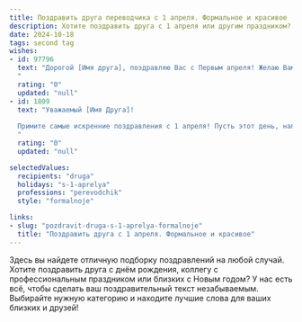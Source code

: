 ```yaml
---
title: Поздравить друга переводчика с 1 апреля. Формальное и красивое
description: Хотите поздравить друга с 1 апреля или другим праздником? Наш ИИ создаст незабываемое поздравление, а вы обязательно выделитесь среди других.  
date: 2024-10-18
tags: second tag
wishes:
- id: 97796
  text: "Дорогой [Имя друга], поздравляю Вас с Первым апреля! Желаю Вам в этот день, и во всех последующих, успехов в Вашей интересной и важной профессии переводчика, вдохновения, новых творческих свершений и неизменного профессионального роста. Пусть каждый Ваш перевод будет безупречным и доставляет Вам истинное удовольствие.  С праздником!
  "
  rating: "0"
  updated: "null"
- id: 1809
  text: "Уважаемый [Имя Друга]!
  
  Примите самые искренние поздравления с 1 апреля! Пусть этот день, наполненный улыбками и добрым юмором, подарит Вам заряд позитива и вдохновения. Желаю Вам творческих успехов в Вашей нелёгкой, но такой важной профессии переводчика, ярких лингвистических находок и неизменного чувства слова!
  "
  rating: "0"
  updated: "null"

selectedValues:
  recipients: "druga"
  holidays: "s-1-aprelya"
  professions: "perevodchik"
  style: "formalnoje"

links:
- slug: "pozdravit-druga-s-1-aprelya-formalnoje"
  title: "Поздравить друга с 1 апреля. Формальное и красивое"
---
```


Здесь вы найдете отличную подборку поздравлений на любой случай.
Хотите поздравить друга с днём рождения, коллегу с профессиональным праздником или близких с Новым годом? У нас есть всё, чтобы сделать ваш поздравительный текст незабываемым. Выбирайте нужную категорию и находите лучшие слова для ваших близких и друзей!

